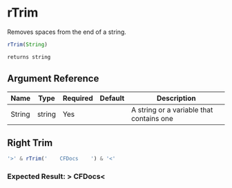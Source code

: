 # rTrim

 Removes spaces from the end of a string.

```javascript
rTrim(String)
```

```javascript
returns string
```

## Argument Reference

| Name | Type | Required | Default | Description |
| --- | --- | --- | --- | --- |
| String | string | Yes |  | A string or a variable that contains one |

## Right Trim

```javascript
'>' & rTrim('    CFDocs    ') & '<'
```

### Expected Result: >    CFDocs<
